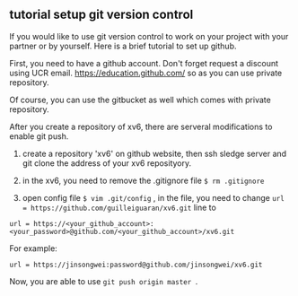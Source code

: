 ## tutorial setup git version control

If you would like to use git version control to work on your project with your partner or by yourself. Here is a brief tutorial to set up github.

First, you need to have a github account.
Don't forget request a discount using UCR email.  https://education.github.com/
so as you can use private repository. 

Of course, you can use the gitbucket as well which comes with private repository.

After you create a repository of xv6, there are serveral modifications to enable git push. 

1. create a repository 'xv6' on github website, then ssh sledge server and git clone the address of your xv6 reposityory. 
2. in the xv6, you need to remove the .gitignore file
```$ rm .gitignore```

3. open config file ```$ vim .git/config``` , in the file,  you need to  change ```url = https://github.com/guilleiguaran/xv6.git```
line to 
```
url = https://<your_github_account>:<your_password>@github.com/<your_github_account>/xv6.git
```

For example:

```
url = https://jinsongwei:password@github.com/jinsongwei/xv6.git
```
 
Now, you are able to use ```git push origin master ```. 
